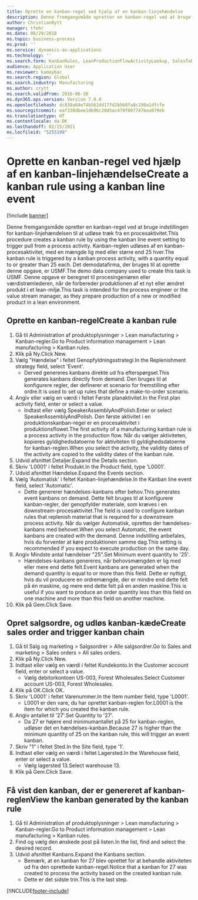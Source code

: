 ```yaml
---
title: Oprette en kanban-regel ved hjælp af en kanban-linjehændelse
description: Denne fremgangsmåde opretter en kanban-regel ved at bruge indstillingen for kanban-linjehændelsen til at udløse træk fra en procesaktivitet.
author: ChristianRytt
manager: tfehr
ms.date: 08/29/2018
ms.topic: business-process
ms.prod: ''
ms.service: dynamics-ax-applications
ms.technology: ''
ms.search.form: KanbanRules, LeanProductionFlowActivityLookup, SalesTableListPage, SalesCreateOrder, SalesTable
audience: Application User
ms.reviewer: kamaybac
ms.search.region: Global
ms.search.industry: Manufacturing
ms.author: crytt
ms.search.validFrom: 2016-06-30
ms.dyn365.ops.version: Version 7.0.0
ms.openlocfilehash: dc838a64e74b561dd17fd2b568fa8c190a1dfcfe
ms.sourcegitcommit: eaf330dbee1db96c20d5ac479f007747bea079eb
ms.translationtype: HT
ms.contentlocale: da-DK
ms.lasthandoff: 02/15/2021
ms.locfileid: "5255199"
---
```

# <a name="create-a-kanban-rule-using-a-kanban-line-event"></a><span data-ttu-id="5373d-103">Oprette en kanban-regel ved hjælp af en kanban-linjehændelse</span><span class="sxs-lookup"><span data-stu-id="5373d-103">Create a kanban rule using a kanban line event</span></span>

[!include [banner](../../includes/banner.md)]

<span data-ttu-id="5373d-104">Denne fremgangsmåde opretter en kanban-regel ved at bruge indstillingen for kanban-linjehændelsen til at udløse træk fra en procesaktivitet.</span><span class="sxs-lookup"><span data-stu-id="5373d-104">This procedure creates a kanban rule by using the kanban line event setting to trigger pull from a process activity.</span></span> <span data-ttu-id="5373d-105">Kanban-reglen udløses af en kanban-procesaktivitet, med en mængde lig med eller større end 25 hver.</span><span class="sxs-lookup"><span data-stu-id="5373d-105">The kanban rule is triggered by a kanban process activity, with a quantity equal to or greater than 25 each.</span></span> <span data-ttu-id="5373d-106">Det demodatafirma, der bruges til at oprette denne opgave, er USMF.</span><span class="sxs-lookup"><span data-stu-id="5373d-106">The demo data company used to create this task is USMF.</span></span> <span data-ttu-id="5373d-107">Denne opgave er beregnet til procesingeniøren eller værdistrømlederen, når de forbereder produktionen af et nyt eller ændret produkt i et lean-miljø.</span><span class="sxs-lookup"><span data-stu-id="5373d-107">This task is intended for the process engineer or the value stream manager, as they prepare production of a new or modified product in a lean environment.</span></span>


## <a name="create-a-kanban-rule"></a><span data-ttu-id="5373d-108">Oprette en kanban-regel</span><span class="sxs-lookup"><span data-stu-id="5373d-108">Create a kanban rule</span></span>
1. <span data-ttu-id="5373d-109">Gå til Administration af produktoplysninger > Lean manufacturing > Kanban-regler.</span><span class="sxs-lookup"><span data-stu-id="5373d-109">Go to Product information management > Lean manufacturing > Kanban rules.</span></span>
2. <span data-ttu-id="5373d-110">Klik på Ny.</span><span class="sxs-lookup"><span data-stu-id="5373d-110">Click New.</span></span>
3. <span data-ttu-id="5373d-111">Vælg "Hændelse" i feltet Genopfyldningsstrategi.</span><span class="sxs-lookup"><span data-stu-id="5373d-111">In the Replenishment strategy field, select 'Event'.</span></span>
    * <span data-ttu-id="5373d-112">Derved genereres kanbans direkte ud fra efterspørgsel.</span><span class="sxs-lookup"><span data-stu-id="5373d-112">This generates kanbans directly from demand.</span></span> <span data-ttu-id="5373d-113">Den bruges til at konfigurere regler, der definerer et scenario for fremstilling efter ordre.</span><span class="sxs-lookup"><span data-stu-id="5373d-113">It is used to set up rules that define a make-to-order scenario.</span></span>  
4. <span data-ttu-id="5373d-114">Angiv eller vælg en værdi i feltet Første planaktivitet.</span><span class="sxs-lookup"><span data-stu-id="5373d-114">In the First plan activity field, enter or select a value.</span></span>
    * <span data-ttu-id="5373d-115">Indtast eller vælg SpeakerAssemblyAndPolish.</span><span class="sxs-lookup"><span data-stu-id="5373d-115">Enter or select SpeakerAssemblyAndPolish.</span></span> <span data-ttu-id="5373d-116">Den første aktivitet i en produktionskanban-regel er en procesaktivitet i produktionsflowet.</span><span class="sxs-lookup"><span data-stu-id="5373d-116">The first activity of a manufacturing kanban rule is a process activity in the production flow.</span></span> <span data-ttu-id="5373d-117">Når du vælger aktiviteten, kopieres gyldighedsdatoerne for aktiviteten til gyldighedsdatoerne for kanban-reglen.</span><span class="sxs-lookup"><span data-stu-id="5373d-117">When you select the activity, the validity dates of the activity are copied to the validity dates of the kanban rule.</span></span>  
5. <span data-ttu-id="5373d-118">Udvid afsnittet Detaljer.</span><span class="sxs-lookup"><span data-stu-id="5373d-118">Expand the Details section.</span></span>
6. <span data-ttu-id="5373d-119">Skriv 'L0001' i feltet Produkt.</span><span class="sxs-lookup"><span data-stu-id="5373d-119">In the Product field, type 'L0001'.</span></span>
7. <span data-ttu-id="5373d-120">Udvid afsnittet Hændelse.</span><span class="sxs-lookup"><span data-stu-id="5373d-120">Expand the Events section.</span></span>
8. <span data-ttu-id="5373d-121">Vælg 'Automatisk' i feltet Kanban-linjehændelse.</span><span class="sxs-lookup"><span data-stu-id="5373d-121">In the Kanban line event field, select 'Automatic'.</span></span>
    * <span data-ttu-id="5373d-122">Dette genererer hændelses-kanbans efter behov.</span><span class="sxs-lookup"><span data-stu-id="5373d-122">This generates event kanbans on demand.</span></span>  <span data-ttu-id="5373d-123">Dette felt bruges til at konfigurere kanban-regler, der genopfylder materiale, som kræves i en downstream-procesaktivitet.</span><span class="sxs-lookup"><span data-stu-id="5373d-123">The field is used to configure kanban rules that replenish material that is required for a downstream process activity.</span></span> <span data-ttu-id="5373d-124">Når du vælger Automatisk, oprettes der hændelses-kanbans med behovet.</span><span class="sxs-lookup"><span data-stu-id="5373d-124">When you select Automatic, the event kanbans are created with the demand.</span></span> <span data-ttu-id="5373d-125">Denne indstilling anbefales, hvis du forventer at køre produktionen samme dag.</span><span class="sxs-lookup"><span data-stu-id="5373d-125">This setting is recommended if you expect to execute production on the same day.</span></span>  
9. <span data-ttu-id="5373d-126">Angiv Mindste antal hændelser "25".</span><span class="sxs-lookup"><span data-stu-id="5373d-126">Set Minimum event quantity to '25'.</span></span>
    * <span data-ttu-id="5373d-127">Hændelses-kanbans genereres, når behovsmængden er lig med eller mere end dette felt.</span><span class="sxs-lookup"><span data-stu-id="5373d-127">Event kanbans are generated when the demand quantity is equal to or more than this field.</span></span> <span data-ttu-id="5373d-128">Dette er nyttigt, hvis du vil producere en ordremængde, der er mindre end dette felt på én maskine, og mere end dette felt på en anden maskine.</span><span class="sxs-lookup"><span data-stu-id="5373d-128">This is useful if you want to produce an order quantity less than this field on one machine and more than this field on another machine.</span></span>  
10. <span data-ttu-id="5373d-129">Klik på Gem.</span><span class="sxs-lookup"><span data-stu-id="5373d-129">Click Save.</span></span>

## <a name="create-sales-order-and-trigger-kanban-chain"></a><span data-ttu-id="5373d-130">Opret salgsordre, og udløs kanban-kæde</span><span class="sxs-lookup"><span data-stu-id="5373d-130">Create sales order and trigger kanban chain</span></span>
1. <span data-ttu-id="5373d-131">Gå til Salg og marketing > Salgsordrer > Alle salgsordrer.</span><span class="sxs-lookup"><span data-stu-id="5373d-131">Go to Sales and marketing > Sales orders > All sales orders.</span></span>
2. <span data-ttu-id="5373d-132">Klik på Ny.</span><span class="sxs-lookup"><span data-stu-id="5373d-132">Click New.</span></span>
3. <span data-ttu-id="5373d-133">Indtast eller vælg en værdi i feltet Kundekonto.</span><span class="sxs-lookup"><span data-stu-id="5373d-133">In the Customer account field, enter or select a value.</span></span>
    * <span data-ttu-id="5373d-134">Vælg debitorkontoen US-003, Forest Wholesales.</span><span class="sxs-lookup"><span data-stu-id="5373d-134">Select Customer account US-003, Forest Wholesales.</span></span>  
4. <span data-ttu-id="5373d-135">Klik på OK.</span><span class="sxs-lookup"><span data-stu-id="5373d-135">Click OK.</span></span>
5. <span data-ttu-id="5373d-136">Skriv 'L0001' i feltet Varenummer.</span><span class="sxs-lookup"><span data-stu-id="5373d-136">In the Item number field, type 'L0001'.</span></span>
    * <span data-ttu-id="5373d-137">L0001 er den vare, du har oprettet kanban-reglen for.</span><span class="sxs-lookup"><span data-stu-id="5373d-137">L0001 is the item for which you created the kanban rule.</span></span>  
6. <span data-ttu-id="5373d-138">Angiv antallet til '27'.</span><span class="sxs-lookup"><span data-stu-id="5373d-138">Set Quantity to '27'.</span></span>
    * <span data-ttu-id="5373d-139">Da 27 er højere end minimumantallet på 25 for kanban-reglen, udløser det en hændelses-kanban.</span><span class="sxs-lookup"><span data-stu-id="5373d-139">Because 27 is higher than the minimum quantity of 25 on the kanban rule, this will trigger an event kanban.</span></span>  
7. <span data-ttu-id="5373d-140">Skriv "1" i feltet Sted.</span><span class="sxs-lookup"><span data-stu-id="5373d-140">In the Site field, type '1'.</span></span>
8. <span data-ttu-id="5373d-141">Indtast eller vælg en værdi i feltet Lagersted.</span><span class="sxs-lookup"><span data-stu-id="5373d-141">In the Warehouse field, enter or select a value.</span></span>
    * <span data-ttu-id="5373d-142">Vælg lagersted 13.</span><span class="sxs-lookup"><span data-stu-id="5373d-142">Select warehouse 13.</span></span>  
9. <span data-ttu-id="5373d-143">Klik på Gem.</span><span class="sxs-lookup"><span data-stu-id="5373d-143">Click Save.</span></span>

## <a name="view-the-kanban-generated-by-the-kanban-rule"></a><span data-ttu-id="5373d-144">Få vist den kanban, der er genereret af kanban-reglen</span><span class="sxs-lookup"><span data-stu-id="5373d-144">View the kanban generated by the kanban rule</span></span>
1. <span data-ttu-id="5373d-145">Gå til Administration af produktoplysninger > Lean manufacturing > Kanban-regler.</span><span class="sxs-lookup"><span data-stu-id="5373d-145">Go to Product information management > Lean manufacturing > Kanban rules.</span></span>
2. <span data-ttu-id="5373d-146">Find og vælg den ønskede post på listen.</span><span class="sxs-lookup"><span data-stu-id="5373d-146">In the list, find and select the desired record.</span></span>
3. <span data-ttu-id="5373d-147">Udvid afsnittet Kanbans.</span><span class="sxs-lookup"><span data-stu-id="5373d-147">Expand the Kanbans section.</span></span>
    * <span data-ttu-id="5373d-148">Bemærk, at en kanban for 27 blev oprettet for at behandle aktiviteten ud fra den oprettede kanban-regel.</span><span class="sxs-lookup"><span data-stu-id="5373d-148">Notice that a kanban for 27 was created to process the  activity based on the created kanban rule.</span></span>  
    * <span data-ttu-id="5373d-149">Dette er det sidste trin.</span><span class="sxs-lookup"><span data-stu-id="5373d-149">This is the last step.</span></span>  



[!INCLUDE[footer-include](../../../includes/footer-banner.md)]